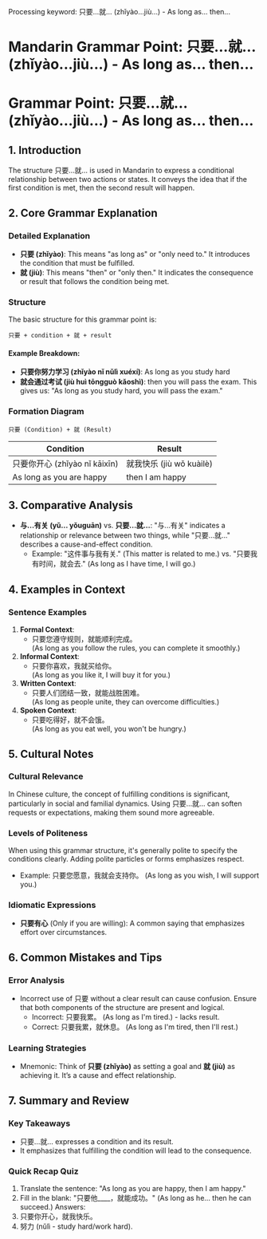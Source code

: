 Processing keyword: 只要...就... (zhǐyào...jiù...) - As long as... then...
# Mandarin Grammar Point: 只要...就... (zhǐyào...jiù...) - As long as... then...
# Grammar Point: 只要...就... (zhǐyào...jiù...) - As long as... then...
## 1. Introduction
The structure 只要...就... is used in Mandarin to express a conditional relationship between two actions or states. It conveys the idea that if the first condition is met, then the second result will happen.
## 2. Core Grammar Explanation
### Detailed Explanation
- **只要 (zhǐyào)**: This means "as long as" or "only need to." It introduces the condition that must be fulfilled.
- **就 (jiù)**: This means "then" or "only then." It indicates the consequence or result that follows the condition being met.
### Structure
The basic structure for this grammar point is:
```
只要 + condition + 就 + result
```
#### Example Breakdown:
- **只要你努力学习 (zhǐyào nǐ nǔlì xuéxí)**: As long as you study hard
- **就会通过考试 (jiù huì tōngguò kǎoshì)**: then you will pass the exam.
This gives us: "As long as you study hard, you will pass the exam."
### Formation Diagram
```
只要 (Condition) + 就 (Result)
```
| Condition                  | Result                   |
|----------------------------|--------------------------|
| 只要你开心 (zhǐyào nǐ kāixīn) | 就我快乐 (jiù wǒ kuàilè)  |
| As long as you are happy    | then I am happy          |
## 3. Comparative Analysis
- **与...有关 (yǔ... yǒuguān)** vs. **只要...就...**: "与...有关" indicates a relationship or relevance between two things, while "只要...就..." describes a cause-and-effect condition.
    - Example: "这件事与我有关." (This matter is related to me.) vs. "只要我有时间，就会去." (As long as I have time, I will go.)
## 4. Examples in Context
### Sentence Examples
1. **Formal Context**:
   - 只要您遵守规则，就能顺利完成。  
   (As long as you follow the rules, you can complete it smoothly.)
2. **Informal Context**:
   - 只要你喜欢，我就买给你。  
   (As long as you like it, I will buy it for you.)
3. **Written Context**:
   - 只要人们团结一致，就能战胜困难。  
   (As long as people unite, they can overcome difficulties.)
4. **Spoken Context**:
   - 只要吃得好，就不会饿。  
   (As long as you eat well, you won't be hungry.)
## 5. Cultural Notes
### Cultural Relevance
In Chinese culture, the concept of fulfilling conditions is significant, particularly in social and familial dynamics. Using 只要...就... can soften requests or expectations, making them sound more agreeable.
### Levels of Politeness
When using this grammar structure, it's generally polite to specify the conditions clearly. Adding polite particles or forms emphasizes respect.
- Example: 只要您愿意，我就会支持你。 (As long as you wish, I will support you.)
### Idiomatic Expressions
- **只要有心** (Only if you are willing): A common saying that emphasizes effort over circumstances.
## 6. Common Mistakes and Tips
### Error Analysis
- Incorrect use of 只要 without a clear result can cause confusion. Ensure that both components of the structure are present and logical.
    - Incorrect: 只要我累。 (As long as I'm tired.) - lacks result.
    - Correct: 只要我累，就休息。 (As long as I'm tired, then I'll rest.)
### Learning Strategies
- Mnemonic: Think of **只要 (zhǐyào)** as setting a goal and **就 (jiù)** as achieving it. It’s a cause and effect relationship.
## 7. Summary and Review
### Key Takeaways
- 只要...就... expresses a condition and its result.
- It emphasizes that fulfilling the condition will lead to the consequence.
### Quick Recap Quiz
1. Translate the sentence: "As long as you are happy, then I am happy."
2. Fill in the blank: "只要他____，就能成功。" (As long as he... then he can succeed.)
Answers:
1. 只要你开心，就我快乐。
2. 努力 (nǔlì - study hard/work hard).
